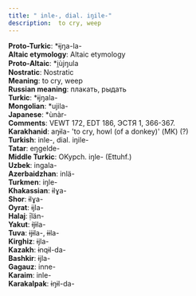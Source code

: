 ```yaml
---
title: " inle-, dial. iŋile-"
description:  to cry, weep
---
```


<strong>Proto-Turkic</strong>:  *ɨjŋa-la-<br>
<strong>Altaic etymology</strong>:  Altaic etymology<br>
<strong> Proto-Altaic</strong>:  *i̯ùjŋula<br>
<strong>Nostratic</strong>:  Nostratic<br>
<strong>Meaning</strong>:  to cry, weep<br>
<strong>Russian meaning</strong>:  плакать, рыдать<br>
<strong>Turkic</strong>:  *ɨjŋala-<br>
<strong>Mongolian</strong>:  *ujila-<br>
<strong>Japanese</strong>:  *ùnàr-<br>
<strong>Comments</strong>:  VEWT 172, EDT 186, ЭСТЯ 1, 366-367.<br>
<strong>Karakhanid</strong>:  aŋɨla- 'to cry, howl (of a donkey)' (МК) (?)<br>
<strong>Turkish</strong>:  inle-, dial. iŋile-<br>
<strong>Tatar</strong>:  eŋgelde-<br>
<strong>Middle Turkic</strong>:  OKypch. iŋle- (Ettuhf.)<br>
<strong>Uzbek</strong>:  ingala-<br>
<strong>Azerbaidzhan</strong>:  inlä-<br>
<strong>Turkmen</strong>:  iŋle-<br>
<strong>Khakassian</strong>:  ɨlɣa-<br>
<strong>Shor</strong>:  ɨlɣa-<br>
<strong>Oyrat</strong>:  ɨjla-<br>
<strong>Halaj</strong>:  ị̄län-<br>
<strong>Yakut</strong>:  ɨj̃ɨla-<br>
<strong>Tuva</strong>:  ɨjɨla-, ɨɨla-<br>
<strong>Kirghiz</strong>:  ɨjla-<br>
<strong>Kazakh</strong>:  ɨnqɨl-da-<br>
<strong>Bashkir</strong>:  ɨjla-<br>
<strong>Gagauz</strong>:  inne-<br>
<strong>Karaim</strong>:  inle-<br>
<strong>Karakalpak</strong>:  ɨŋɨl-da-<br>


